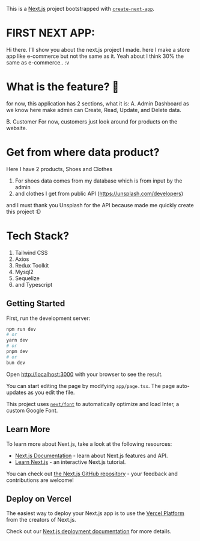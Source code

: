 This is a [Next.js](https://nextjs.org/) project bootstrapped with [`create-next-app`](https://github.com/vercel/next.js/tree/canary/packages/create-next-app).

# FIRST NEXT APP:

Hi there.
I'll show you about the next.js project I made. here I make a store app like e-commerce but not the same as it. Yeah about I think 30% the same as e-commerce.. :v

# What is the feature? :key:

for now, this application has 2 sections, what it is:
A. Admin Dashboard
as we know here make admin can Create, Read, Update, and Delete data.

B. Customer
For now, customers just look around for products on the website.

# Get from where data product?

Here I have 2 products, Shoes and Clothes

1.  For shoes data comes from my database which is from input by the admin
2.  and clothes I get from public API (https://unsplash.com/developers)

and I must thank you Unsplash for the API because made me quickly create this project :D

# Tech Stack?

1.  Tailwind CSS
2.  Axios
3.  Redux Toolkit
4.  Mysql2
5.  Sequelize
6.  and Typescript

## Getting Started

First, run the development server:

```bash
npm run dev
# or
yarn dev
# or
pnpm dev
# or
bun dev
```

Open [http://localhost:3000](http://localhost:3000) with your browser to see the result.

You can start editing the page by modifying `app/page.tsx`. The page auto-updates as you edit the file.

This project uses [`next/font`](https://nextjs.org/docs/basic-features/font-optimization) to automatically optimize and load Inter, a custom Google Font.

## Learn More

To learn more about Next.js, take a look at the following resources:

- [Next.js Documentation](https://nextjs.org/docs) - learn about Next.js features and API.
- [Learn Next.js](https://nextjs.org/learn) - an interactive Next.js tutorial.

You can check out [the Next.js GitHub repository](https://github.com/vercel/next.js/) - your feedback and contributions are welcome!

## Deploy on Vercel

The easiest way to deploy your Next.js app is to use the [Vercel Platform](https://vercel.com/new?utm_medium=default-template&filter=next.js&utm_source=create-next-app&utm_campaign=create-next-app-readme) from the creators of Next.js.

Check out our [Next.js deployment documentation](https://nextjs.org/docs/deployment) for more details.
